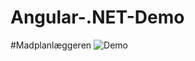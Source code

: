 ﻿# Angular-.NET-Demo

 #Madplanlæggeren
![Demo](https://github.com/user-attachments/assets/8d86b830-ac64-4a28-b47b-ec2b48a36c15)
